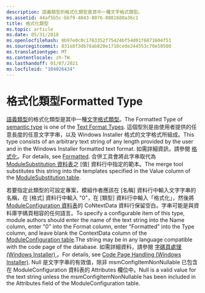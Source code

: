 ```yaml
---
description: 語義類型的格式化類型是其中一種文字格式類型。
ms.assetid: 44af5b5c-bbf9-4043-8076-0881680a36c1
title: 格式化類型
ms.topic: article
ms.date: 05/31/2018
ms.openlocfilehash: 8b97e0c0c1763352f75424bf54d01f6871604f51
ms.sourcegitcommit: 831e8f3db78ab820e1710cede244553c70e50500
ms.translationtype: MT
ms.contentlocale: zh-TW
ms.lasthandoff: 01/07/2021
ms.locfileid: "104026434"
---
```

# <a name="formatted-type"></a><span data-ttu-id="37f03-103">格式化類型</span><span class="sxs-lookup"><span data-stu-id="37f03-103">Formatted Type</span></span>

<span data-ttu-id="37f03-104">[語義類型](semantic-types.md)的格式化類型是其中一種[文字格式類型](text-format-types.md)。</span><span class="sxs-lookup"><span data-stu-id="37f03-104">The Formatted Type of [semantic type](semantic-types.md) is one of the [Text Format Types](text-format-types.md).</span></span> <span data-ttu-id="37f03-105">這個型別是由使用者提供的任意長度的任意文字字串，以及 Windows Installer 格式的文字格式所組成。</span><span class="sxs-lookup"><span data-stu-id="37f03-105">This type consists of an arbitrary text string of any length provided by the user and in the Windows Installer formatted text format.</span></span> <span data-ttu-id="37f03-106">如需詳細資訊，請參閱 [格式化](formatted.md)。</span><span class="sxs-lookup"><span data-stu-id="37f03-106">For details, see [Formatted](formatted.md).</span></span> <span data-ttu-id="37f03-107">合併工具會將此字串取代為 [ModuleSubstitution 資料表](modulesubstitution-table.md)之 [值] 資料行中指定的範本。</span><span class="sxs-lookup"><span data-stu-id="37f03-107">The merge tool substitutes this string into the templates specified in the Value column of the [ModuleSubstitution table](modulesubstitution-table.md).</span></span>

<span data-ttu-id="37f03-108">若要指定此類型的可設定專案，模組作者應該在 [名稱] 資料行中輸入文字字串的名稱，在 [格式] 資料行中輸入 "0"，在 [類型] 資料行中輸入「格式化」，然後將 [ModuleConfiguration 資料表](moduleconfiguration-table.md)的 CoNtextData 資料行保留空白。字串可能是與資料庫字碼頁相容的任何語言。</span><span class="sxs-lookup"><span data-stu-id="37f03-108">To specify a configurable item of this type, module authors should enter the name of the text string into the Name column, enter "0" into the Format column, enter "Formatted" into the Type column, and leave blank the ContextData column of the [ModuleConfiguration table](moduleconfiguration-table.md).The string may be in any language compatible with the code page of the database.</span></span> <span data-ttu-id="37f03-109">如需詳細資料，請參閱 [字碼頁處理 (Windows Installer) ](code-page-handling-windows-installer-.md)。</span><span class="sxs-lookup"><span data-stu-id="37f03-109">For details, see [Code Page Handling (Windows Installer)](code-page-handling-windows-installer-.md).</span></span> <span data-ttu-id="37f03-110">Null 是文字字串的有效值，除非 msmConfigItemNonNullable 已包含在 ModuleConfiguration 資料表的 Attributes 欄位中。</span><span class="sxs-lookup"><span data-stu-id="37f03-110">Null is a valid value for the text string unless the msmConfigItemNonNullable has been included in the Attributes field of the ModuleConfiguration table.</span></span>

 

 




